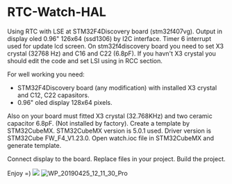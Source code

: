 # RTC-Watch-HAL
Using RTC with LSE at STM32F4Discovery board (stm32f407vg). 
Output in display oled 0.96" 126x64 (ssd1306) by I2C interface. Timer 6 interrupt used for update lcd screen. 
On stm32f4discovery board you need to set X3 crystal (32768 Hz) and C16 and C22 (6.8pF). 
If you havn't X3 crystal you should edit the code and set LSI using in RCC section. 

For well working you need:
- STM32F4Discovery board (any modification) with installed X3 crystal and C12, C22 capasitors.
- 0.96" oled display 128x64 pixels.

Also on your board must fitted X3 crystal (32.768KHz) and two ceramic capacitor 6.8pF. (Not installed by factory).
Create a template by STM32CubeMX. STM32CubeMX version is 5.0.1 used. Driver version is STM32Cube FW_F4_V1.23.0. Open watch.ioc file in STM32CubeMX and generate template.

Connect display to the board. Replace files in your project. Build the project.

Enjoy =)
![](https://user-images.githubusercontent.com/19895415/56723578-e72cde00-6751-11e9-9fe3-7c8ac6c81cd9.jpg)
![WP_20190425_12_11_30_Pro](https://user-images.githubusercontent.com/19895415/56724989-b0a49280-6754-11e9-8844-4aecee93311a.jpg)
